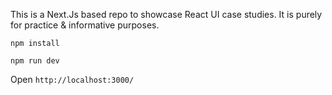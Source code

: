 This is a Next.Js based repo to showcase React UI case studies. It is purely for practice & informative purposes.

`npm install`

`npm run dev`

Open `http://localhost:3000/`